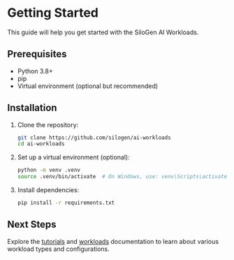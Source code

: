 <!--
Copyright © Advanced Micro Devices, Inc., or its affiliates.

SPDX-License-Identifier: MIT
-->

# Getting Started

This guide will help you get started with the SiloGen AI Workloads.

## Prerequisites

- Python 3.8+
- pip
- Virtual environment (optional but recommended)

## Installation

1. Clone the repository:
   ```bash
   git clone https://github.com/silogen/ai-workloads
   cd ai-workloads
   ```

2. Set up a virtual environment (optional):
   ```bash
   python -m venv .venv
   source .venv/bin/activate  # On Windows, use: venv\Scripts\activate
   ```

3. Install dependencies:
   ```bash
   pip install -r requirements.txt
   ```

## Next Steps

Explore the [tutorials](tutorials.md) and [workloads](workloads.md) documentation to learn about various workload types and configurations.
